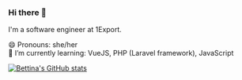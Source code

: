 ### Hi there 👋

I'm a software engineer at 1Export.

😄 Pronouns: she/her<br/>
🌱 I’m currently learning: VueJS, PHP (Laravel framework), JavaScript<br/>

[![Bettina's GitHub stats](https://github-readme-stats.vercel.app/api?username=bettinamercado&count_private=true&show_icons=true)](https://github.com/anuraghazra/github-readme-stats)

<!--
**bettinamercado/bettinamercado** is a ✨ _special_ ✨ repository because its `README.md` (this file) appears on your GitHub profile.

Here are some ideas to get you started:

- 🔭 I’m currently working on ...
- 🌱 I’m currently learning ...
- 👯 I’m looking to collaborate on ...
- 🤔 I’m looking for help with ...
- 💬 Ask me about ...
- 📫 How to reach me: ...
- 😄 Pronouns: ...
- ⚡ Fun fact: ...
-->
